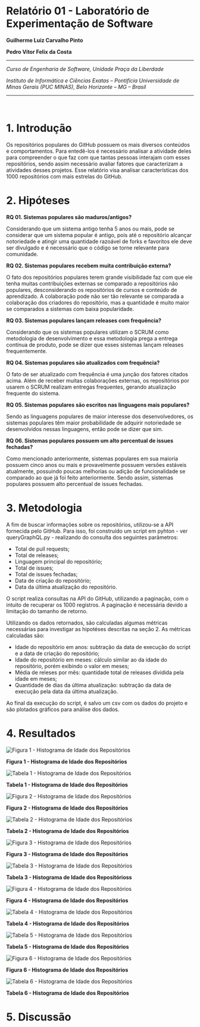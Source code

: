 # Relatório 01 - Laboratório de Experimentação de Software

**Guilherme Luiz Carvalho Pinto**

**Pedro Vítor Felix da Costa**

---

_Curso de Engenharia de Software, Unidade Praça da Liberdade_

_Instituto de Informática e Ciências Exatas – Pontifícia Universidade de Minas Gerais (PUC MINAS), Belo Horizonte – MG – Brasil_

---
<br>

# 1. Introdução

Os repositórios populares do GitHub possuem os mais diversos conteúdos e comportamentos. Para entedê-los é necessário analisar a atividade deles para compreender o que faz com que tantas pessoas interajam com esses repositórios, sendo assim necessário avaliar fatores que caracterizam a atividades desses projetos. Esse relatório visa analisar características dos 1000 repositórios com mais estrelas do GitHub.

# 2. Hipóteses

**RQ 01. Sistemas populares são maduros/antigos?**

Considerando que um sistema antigo tenha 5 anos ou mais, pode se considerar que um sistema popular é antigo, pois até o repositório alcançar notoriedade e atingir uma quantidade razoável de forks e favoritos ele deve ser divulgado e é necessário que o código se torne relevante para comunidade.

**RQ 02. Sistemas populares recebem muita contribuição externa?**

O fato dos repositórios populares terem grande visibilidade faz com que ele tenha muitas contribuições externas se comparado a repositórios não populares, desconsiderando os repositórios de cursos e conteúdo de aprendizado. A colaboração pode não ser tão relevante se comparada a colaboração dos criadores do repositório, mas a quantidade é muito maior se comparados a sistemas com baixa popularidade.

**RQ 03. Sistemas populares lançam releases com frequência?**
	
Considerando que os sistemas populares utilizam o SCRUM como metodologia de desenvolvimento e essa metodologia prega a entrega contínua de produto, pode se dizer que esses sistemas lançam releases frequentemente.

**RQ 04. Sistemas populares são atualizados com frequência?**
	
O fato de ser atualizado com frequência é uma junção dos fatores citados acima. Além de receber muitas colaborações externas, os repositórios por usarem o SCRUM realizam entregas frequentes, gerando atualização frequente do sistema.

**RQ 05. Sistemas populares são escritos nas linguagens mais populares?**
	
Sendo as linguagens populares de maior interesse dos desenvolvedores, os sistemas populares têm maior probabilidade de adquirir notoriedade se desenvolvidos nessas linguagens, então pode se dizer que sim.

**RQ 06. Sistemas populares possuem um alto percentual de issues fechadas?**
	
Como mencionado anteriormente, sistemas populares em sua maioria possuem cinco anos ou mais e provavelmente possuem versões estáveis atualmente, possuindo poucas melhorias ou adição de funcionalidade se comparado ao que já foi feito anteriormente. Sendo assim, sistemas populares possuem alto percentual de issues fechadas.

# 3. Metodologia
A fim de buscar informações sobre os repositórios, utilizou-se a API fornecida pelo GitHub. Para isso, foi construído um script em pyhton - ver queryGraphQL.py - realizando do consulta dos seguintes parâmetros:

- Total de pull requests;
- Total de releases;
- Linguagem principal do repositório;
- Total de issues;
- Total de issues fechadas;
- Data de criação do repositório;
- Data da última atualização do repositório.

O script realiza consultas na API do GitHub, utilizando a paginação, com o intuito de recuperar os 1000 registros. A paginação é necessária devido a limitação do tamanho de retorno.

Utilizando os dados retornados, são calculadas algumas métricas necessárias para investigar as hipotéses descritas na seção 2. As métricas calculadas são:

- Idade do repositório em anos: subtração da data de execução do script e a data de criação do repositório;
- Idade do repositório em meses: cálculo similar ao da idade do repositório, porém exibindo o valor em meses;
- Média de releses por mês: quantidade total de releases dividida pela idade em meses;
- Quantidade de dias da última atualização: subtração da data de execução pela data da última atualização.

Ao final da execução do script, é salvo um csv com os dados do projeto e são plotados gráficos para análise dos dados.

# 4. Resultados

![Figura 1 - Histograma de Idade dos Repositórios](graficos/grafico-rq1.png "Figura 1 - Histograma de Idade dos Repositórios")

**Figura 1 - Histograma de Idade dos Repositórios**

![Tabela 1 - Histograma de Idade dos Repositórios](tabelas/tabela-rq1.jpg "Tabela 1 - Histograma de Idade dos Repositórios")

**Tabela 1 - Histograma de Idade dos Repositórios**

![Figura 2 - Histograma de Idade dos Repositórios](graficos/grafico-rq2.png "Figura 2 - Histograma de Idade dos Repositórios")

**Figura 2 - Histograma de Idade dos Repositórios**

![Tabela 2 - Histograma de Idade dos Repositórios](tabelas/tabela-rq2.jpg "Tabela 2 - Histograma de Idade dos Repositórios")

**Tabela 2 - Histograma de Idade dos Repositórios**

![Figura 3 - Histograma de Idade dos Repositórios](graficos/grafico-rq3.png "Figura 3 - Histograma de Idade dos Repositórios")

**Figura 3 - Histograma de Idade dos Repositórios**

![Tabela 3 - Histograma de Idade dos Repositórios](tabelas/tabela-rq3.jpg "Tabela 3 - Histograma de Idade dos Repositórios")

**Tabela 3 - Histograma de Idade dos Repositórioss**

![Figura 4 - Histograma de Idade dos Repositórios](graficos/grafico-rq4.png "Figura 4 - Histograma de Idade dos Repositórios")

**Figura 4 - Histograma de Idade dos Repositórios**

![Tabela 4 - Histograma de Idade dos Repositórios](tabelas/tabela-rq4.jpg "Tabela 4 - Histograma de Idade dos Repositórios")

**Tabela 4 - Histograma de Idade dos Repositórios**

![Tabela 5 - Histograma de Idade dos Repositórios](tabelas/tabela-rq5.jpg "Tabela 5 - Histograma de Idade dos Repositórios")

**Tabela 5 - Histograma de Idade dos Repositórios**

![Figura 6 - Histograma de Idade dos Repositórios](graficos/grafico-rq6.png "Figura 6 - Histograma de Idade dos Repositórios")

**Figura 6 - Histograma de Idade dos Repositórios**

![Tabela 6 - Histograma de Idade dos Repositórios](tabelas/tabela-rq6.jpg "Tabela 6 - Histograma de Idade dos Repositórios")

**Tabela 6 - Histograma de Idade dos Repositórios**

# 5. Discussão





